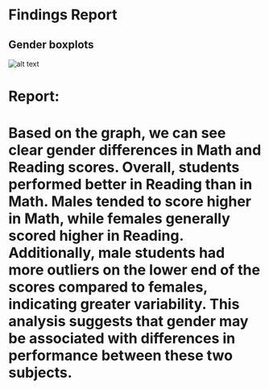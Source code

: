 # Findings Report

## Gender boxplots

![alt text](gender_boxplots.png)

# Report: 
# Based on the graph, we can see clear gender differences in Math and Reading scores. Overall, students performed better in Reading than in Math. Males tended to score higher in Math, while females generally scored higher in Reading. Additionally, male students had more outliers on the lower end of the scores compared to females, indicating greater variability. This analysis suggests that gender may be associated with differences in performance between these two subjects.